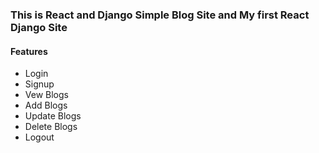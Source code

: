 <h3>This is React and Django Simple Blog Site and My first React Django Site</h3>
<h4>Features</h4> 
<ul>
  <li>Login</li>
  <li>Signup</li>
  <li>Vew Blogs</li>
  <li>Add Blogs</li>
  <li>Update Blogs</li>
  <li>Delete Blogs</li>
  <li>Logout</li>
</ul>
